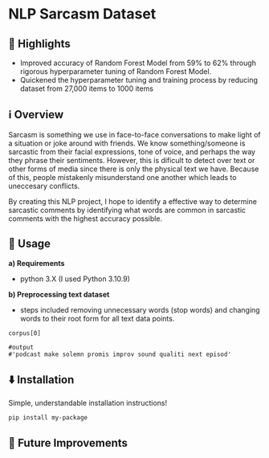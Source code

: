 # NLP Sarcasm Dataset

## 🌟 Highlights

- Improved accuracy of Random Forest Model from 59% to 62% through rigorous hyperparameter tuning of Random Forest Model.
- Quickened the hyperparameter tuning and training process by reducing dataset from 27,000 items to 1000 items


## ℹ️ Overview

Sarcasm is something we use in face-to-face conversations to make light of a situation or joke around with friends. We know something/someone is sarcastic from their facial expressions, tone of voice, and perhaps the way they phrase their sentiments. However, this is dificult to detect over text or other forms of media since there is only the physical text we have. Because of this, people mistakenly misunderstand one another which leads to uneccesary conflicts.

By creating this NLP project, I hope to identify a effective way to determine sarcastic comments by identifying what words are common in sarcastic comments with the highest accuracy possible.


## 🚀 Usage

**a) Requirements**
* python 3.X (I used Python 3.10.9)

**b) Preprocessing text dataset**

* steps included removing unnecessary words (stop words) and changing words to their root form for all text data points.

```
corpus[0]

#output
#'podcast make solemn promis improv sound qualiti next episod'

```

## ⬇️ Installation

Simple, understandable installation instructions!

```bash
pip install my-package
```

## 💭 Future Improvements


